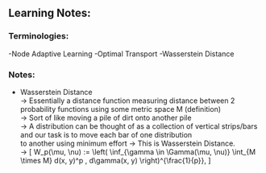 ## Learning Notes:

### Terminologies:
-Node Adaptive Learning
-Optimal Transport
-Wasserstein Distance

### Notes:
- Wasserstein Distance  
    -> Essentially a distance function measuring distance between 2 probability functions using some metric space M (definition)  
    -> Sort of like moving a pile of dirt onto another pile  
    -> A distribution can be thought of as a collection of vertical strips/bars and our task is to move each bar of one distribution  
        to another using minimum effort -> This is Wasserstein Distance.  
    -> \[
W_p(\mu, \nu) := \left( \inf_{\gamma \in \Gamma(\mu, \nu)} \int_{M \times M} d(x, y)^p \, d\gamma(x, y) \right)^{\frac{1}{p}},
\]  

